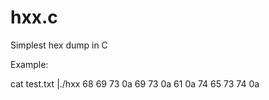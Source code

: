 # hxx.c

Simplest hex dump in C

Example:

 cat test.txt |./hxx
68 69 73 0a 69 73 0a 61 0a 74 65 73 74 0a 

